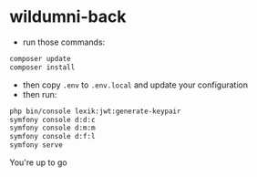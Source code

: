 # wildumni-back

- run those commands:

```bash
composer update
composer install
```

- then copy `.env` to `.env.local` and update your configuration
- then run:

```bash
php bin/console lexik:jwt:generate-keypair
symfony console d:d:c
symfony console d:m:m
symfony console d:f:l
symfony serve
```

You're up to go
